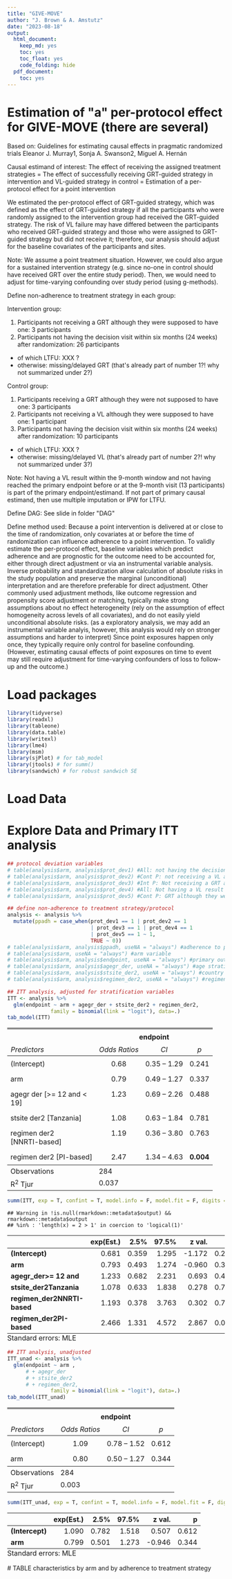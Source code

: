 ```yaml
---
title: "GIVE-MOVE"
author: "J. Brown & A. Amstutz"
date: "2023-08-18"
output:
  html_document:
    keep_md: yes
    toc: yes
    toc_float: yes
    code_folding: hide
  pdf_document:
    toc: yes
---
```


# Estimation of "a" per-protocol effect for GIVE-MOVE (there are several) 

Based on: 
Guidelines for estimating causal effects in pragmatic randomized trials
Eleanor J. Murray1, Sonja A. Swanson2, Miguel A. Hernán

Causal estimand of interest: The effect of receiving the assigned treatment strategies
= The effect of successfully receiving GRT-guided strategy in intervention and VL-guided strategy in control
= Estimation of a per-protocol effect for a point intervention

We estimated the per-protocol effect of GRT-guided strategy, which was defined as the effect of GRT-guided strategy if all the participants who were randomly assigned to the intervention group had received the GRT-guided strategy. The risk of VL failure may have differed between the participants who received GRT-guided strategy and those who were assigned to GRT-guided strategy but did not receive it; therefore, our analysis should adjust for the baseline covariates of the participants and sites.

Note: We assume a point treatment situation. However, we could also argue for a sustained intervention strategy (e.g. since no-one in control should have received GRT over the entire study period). Then, we would need to adjust for time-varying confounding over study period (using g-methods).

Define non-adherence to treatment strategy in each group:

Intervention group:
1) Participants not receiving a GRT although they were supposed to have one: 3 participants
2) Participants not having the decision visit within six months (24 weeks) after randomization: 26 participants
- of which LTFU: XXX ?
- otherwise: missing/delayed GRT (that's already part of number 1?! why not summarized under 2?)

Control group:
1) Participants receiving a GRT although they were not supposed to have one: 3 participants
2) Participants not receiving a VL although they were supposed to have one: 1 participant
3) Participants not having the decision visit within six months (24 weeks) after randomization: 10 participants
- of which LTFU: XXX ?
- otherwise: missing/delayed VL (that's already part of number 2?! why not summarized under 3?)

Note: Not having a VL result within the 9-month window and not having reached the primary endpoint before or at the 9-month visit (13 participants) is part of the primary endpoint/estimand. If not part of primary causal estimand, then use multiple imputation or IPW for LTFU.

Define DAG: See slide in folder "DAG"

Define method used:
Because a point intervention is delivered at or close to the time of randomization, only covariates at or before the time of randomization can influence adherence to a point intervention. To validly estimate the per-protocol effect, baseline variables which predict adherence and are prognostic for the outcome need to be accounted for, either through direct adjustment or via an instrumental variable analysis.
Inverse probability and standardization allow calculation of absolute risks in the study population and preserve the marginal (unconditional) interpretation and are therefore preferable for direct adjustment. 
Other commonly used adjustment methods, like outcome regression and propensity score adjustment or matching, typically make strong assumptions about no effect heterogeneity (rely on the assumption of effect homogeneity across levels of all covariates), and do not easily yield unconditional absolute risks.
(as a exploratory analysis, we may add an instrumental variable analyis, however, this analysis would rely on stronger assumptions and harder to interpret)
Since point exposures happen only once, they typically require only control for baseline confounding. (However, estimating causal effects of point exposures on time to event may still require adjustment for time-varying confounders of loss to follow-up and the outcome.)


# Load packages

```r
library(tidyverse)
library(readxl)
library(tableone)
library(data.table)
library(writexl)
library(lme4)
library(msm)
library(sjPlot) # for tab_model
library(jtools) # for summ()
library(sandwich) # for robust sandwich SE
```

# Load Data


# Explore Data and Primary ITT analysis

```r
## protocol deviation variables
# table(analysis$arm, analysis$prot_dev1) #All: not having the decision visit within six months (24 weeks) after randomization
# table(analysis$arm, analysis$prot_dev2) #Cont P: not receiving a VL although was supposed to have one
# table(analysis$arm, analysis$prot_dev3) #Int P: Not receiving a GRT although they were supposed to have one
# table(analysis$arm, analysis$prot_dev4) #All: Not having a VL result within the 9-month window and not having reached the primary endpoint before or at the 9-month visit
# table(analysis$arm, analysis$prot_dev5) #Cont P: GRT although they were not supposed to have one

## define non-adherence to treatment strategy/protocol
analysis <- analysis %>%
  mutate(ppadh = case_when(prot_dev1 == 1 | prot_dev2 == 1
                           | prot_dev3 == 1 | prot_dev4 == 1
                           | prot_dev5 == 1 ~ 1,
                           TRUE ~ 0))
# table(analysis$arm, analysis$ppadh, useNA = "always") #adherence to protocol variable
# table(analysis$arm, useNA = "always") #arm variable
# table(analysis$arm, analysis$endpoint, useNA = "always") #primary outcome variable // no missing
# table(analysis$arm, analysis$agegr_der, useNA = "always") #age stratification variable
# table(analysis$arm, analysis$stsite_der2, useNA = "always") #country stratification variable
# table(analysis$arm, analysis$regimen_der2, useNA = "always") #regimen stratification variable

## ITT analysis, adjusted for stratification variables
ITT <- analysis %>% 
  glm(endpoint ~ arm + agegr_der + stsite_der2 + regimen_der2,
              family = binomial(link = "logit"), data=.)
tab_model(ITT)
```

<table style="border-collapse:collapse; border:none;">
<tr>
<th style="border-top: double; text-align:center; font-style:normal; font-weight:bold; padding:0.2cm;  text-align:left; ">&nbsp;</th>
<th colspan="3" style="border-top: double; text-align:center; font-style:normal; font-weight:bold; padding:0.2cm; ">endpoint</th>
</tr>
<tr>
<td style=" text-align:center; border-bottom:1px solid; font-style:italic; font-weight:normal;  text-align:left; ">Predictors</td>
<td style=" text-align:center; border-bottom:1px solid; font-style:italic; font-weight:normal;  ">Odds Ratios</td>
<td style=" text-align:center; border-bottom:1px solid; font-style:italic; font-weight:normal;  ">CI</td>
<td style=" text-align:center; border-bottom:1px solid; font-style:italic; font-weight:normal;  ">p</td>
</tr>
<tr>
<td style=" padding:0.2cm; text-align:left; vertical-align:top; text-align:left; ">(Intercept)</td>
<td style=" padding:0.2cm; text-align:left; vertical-align:top; text-align:center;  ">0.68</td>
<td style=" padding:0.2cm; text-align:left; vertical-align:top; text-align:center;  ">0.35&nbsp;&ndash;&nbsp;1.29</td>
<td style=" padding:0.2cm; text-align:left; vertical-align:top; text-align:center;  ">0.241</td>
</tr>
<tr>
<td style=" padding:0.2cm; text-align:left; vertical-align:top; text-align:left; ">arm</td>
<td style=" padding:0.2cm; text-align:left; vertical-align:top; text-align:center;  ">0.79</td>
<td style=" padding:0.2cm; text-align:left; vertical-align:top; text-align:center;  ">0.49&nbsp;&ndash;&nbsp;1.27</td>
<td style=" padding:0.2cm; text-align:left; vertical-align:top; text-align:center;  ">0.337</td>
</tr>
<tr>
<td style=" padding:0.2cm; text-align:left; vertical-align:top; text-align:left; ">agegr der [>= 12 and <<br>19]</td>
<td style=" padding:0.2cm; text-align:left; vertical-align:top; text-align:center;  ">1.23</td>
<td style=" padding:0.2cm; text-align:left; vertical-align:top; text-align:center;  ">0.69&nbsp;&ndash;&nbsp;2.26</td>
<td style=" padding:0.2cm; text-align:left; vertical-align:top; text-align:center;  ">0.488</td>
</tr>
<tr>
<td style=" padding:0.2cm; text-align:left; vertical-align:top; text-align:left; ">stsite der2 [Tanzania]</td>
<td style=" padding:0.2cm; text-align:left; vertical-align:top; text-align:center;  ">1.08</td>
<td style=" padding:0.2cm; text-align:left; vertical-align:top; text-align:center;  ">0.63&nbsp;&ndash;&nbsp;1.84</td>
<td style=" padding:0.2cm; text-align:left; vertical-align:top; text-align:center;  ">0.781</td>
</tr>
<tr>
<td style=" padding:0.2cm; text-align:left; vertical-align:top; text-align:left; ">regimen der2<br>[NNRTI-based]</td>
<td style=" padding:0.2cm; text-align:left; vertical-align:top; text-align:center;  ">1.19</td>
<td style=" padding:0.2cm; text-align:left; vertical-align:top; text-align:center;  ">0.36&nbsp;&ndash;&nbsp;3.80</td>
<td style=" padding:0.2cm; text-align:left; vertical-align:top; text-align:center;  ">0.763</td>
</tr>
<tr>
<td style=" padding:0.2cm; text-align:left; vertical-align:top; text-align:left; ">regimen der2 [PI-based]</td>
<td style=" padding:0.2cm; text-align:left; vertical-align:top; text-align:center;  ">2.47</td>
<td style=" padding:0.2cm; text-align:left; vertical-align:top; text-align:center;  ">1.34&nbsp;&ndash;&nbsp;4.63</td>
<td style=" padding:0.2cm; text-align:left; vertical-align:top; text-align:center;  "><strong>0.004</strong></td>
</tr>
<tr>
<td style=" padding:0.2cm; text-align:left; vertical-align:top; text-align:left; padding-top:0.1cm; padding-bottom:0.1cm; border-top:1px solid;">Observations</td>
<td style=" padding:0.2cm; text-align:left; vertical-align:top; padding-top:0.1cm; padding-bottom:0.1cm; text-align:left; border-top:1px solid;" colspan="3">284</td>
</tr>
<tr>
<td style=" padding:0.2cm; text-align:left; vertical-align:top; text-align:left; padding-top:0.1cm; padding-bottom:0.1cm;">R<sup>2</sup> Tjur</td>
<td style=" padding:0.2cm; text-align:left; vertical-align:top; padding-top:0.1cm; padding-bottom:0.1cm; text-align:left;" colspan="3">0.037</td>
</tr>

</table>

```r
summ(ITT, exp = T, confint = T, model.info = F, model.fit = F, digits = 3)
```

```
## Warning in !is.null(rmarkdown::metadata$output) && rmarkdown::metadata$output
## %in% : 'length(x) = 2 > 1' in coercion to 'logical(1)'
```

  <table class="table table-striped table-hover table-condensed table-responsive" style="width: auto !important; margin-left: auto; margin-right: auto;border-bottom: 0;">
 <thead>
  <tr>
   <th style="text-align:left;">   </th>
   <th style="text-align:right;"> exp(Est.) </th>
   <th style="text-align:right;"> 2.5% </th>
   <th style="text-align:right;"> 97.5% </th>
   <th style="text-align:right;"> z val. </th>
   <th style="text-align:right;"> p </th>
  </tr>
 </thead>
<tbody>
  <tr>
   <td style="text-align:left;font-weight: bold;"> (Intercept) </td>
   <td style="text-align:right;"> 0.681 </td>
   <td style="text-align:right;"> 0.359 </td>
   <td style="text-align:right;"> 1.295 </td>
   <td style="text-align:right;"> -1.172 </td>
   <td style="text-align:right;"> 0.241 </td>
  </tr>
  <tr>
   <td style="text-align:left;font-weight: bold;"> arm </td>
   <td style="text-align:right;"> 0.793 </td>
   <td style="text-align:right;"> 0.493 </td>
   <td style="text-align:right;"> 1.274 </td>
   <td style="text-align:right;"> -0.960 </td>
   <td style="text-align:right;"> 0.337 </td>
  </tr>
  <tr>
   <td style="text-align:left;font-weight: bold;"> agegr_der&gt;= 12 and 
   </td>
<td style="text-align:right;"> 1.233 </td>
   <td style="text-align:right;"> 0.682 </td>
   <td style="text-align:right;"> 2.231 </td>
   <td style="text-align:right;"> 0.693 </td>
   <td style="text-align:right;"> 0.488 </td>
  </tr>
  <tr>
   <td style="text-align:left;font-weight: bold;"> stsite_der2Tanzania </td>
   <td style="text-align:right;"> 1.078 </td>
   <td style="text-align:right;"> 0.633 </td>
   <td style="text-align:right;"> 1.838 </td>
   <td style="text-align:right;"> 0.278 </td>
   <td style="text-align:right;"> 0.781 </td>
  </tr>
  <tr>
   <td style="text-align:left;font-weight: bold;"> regimen_der2NNRTI-based </td>
   <td style="text-align:right;"> 1.193 </td>
   <td style="text-align:right;"> 0.378 </td>
   <td style="text-align:right;"> 3.763 </td>
   <td style="text-align:right;"> 0.302 </td>
   <td style="text-align:right;"> 0.763 </td>
  </tr>
  <tr>
   <td style="text-align:left;font-weight: bold;"> regimen_der2PI-based </td>
   <td style="text-align:right;"> 2.466 </td>
   <td style="text-align:right;"> 1.331 </td>
   <td style="text-align:right;"> 4.572 </td>
   <td style="text-align:right;"> 2.867 </td>
   <td style="text-align:right;"> 0.004 </td>
  </tr>
</tbody>
<tfoot><tr><td style="padding: 0; " colspan="100%">
<sup></sup> Standard errors: MLE</td></tr></tfoot>
</table>

```r
## ITT analysis, unadjusted
ITT_unad <- analysis %>% 
  glm(endpoint ~ arm ,
      # + agegr_der
      # + stsite_der2
      # + regimen_der2,
              family = binomial(link = "logit"), data=.)
tab_model(ITT_unad)
```

<table style="border-collapse:collapse; border:none;">
<tr>
<th style="border-top: double; text-align:center; font-style:normal; font-weight:bold; padding:0.2cm;  text-align:left; ">&nbsp;</th>
<th colspan="3" style="border-top: double; text-align:center; font-style:normal; font-weight:bold; padding:0.2cm; ">endpoint</th>
</tr>
<tr>
<td style=" text-align:center; border-bottom:1px solid; font-style:italic; font-weight:normal;  text-align:left; ">Predictors</td>
<td style=" text-align:center; border-bottom:1px solid; font-style:italic; font-weight:normal;  ">Odds Ratios</td>
<td style=" text-align:center; border-bottom:1px solid; font-style:italic; font-weight:normal;  ">CI</td>
<td style=" text-align:center; border-bottom:1px solid; font-style:italic; font-weight:normal;  ">p</td>
</tr>
<tr>
<td style=" padding:0.2cm; text-align:left; vertical-align:top; text-align:left; ">(Intercept)</td>
<td style=" padding:0.2cm; text-align:left; vertical-align:top; text-align:center;  ">1.09</td>
<td style=" padding:0.2cm; text-align:left; vertical-align:top; text-align:center;  ">0.78&nbsp;&ndash;&nbsp;1.52</td>
<td style=" padding:0.2cm; text-align:left; vertical-align:top; text-align:center;  ">0.612</td>
</tr>
<tr>
<td style=" padding:0.2cm; text-align:left; vertical-align:top; text-align:left; ">arm</td>
<td style=" padding:0.2cm; text-align:left; vertical-align:top; text-align:center;  ">0.80</td>
<td style=" padding:0.2cm; text-align:left; vertical-align:top; text-align:center;  ">0.50&nbsp;&ndash;&nbsp;1.27</td>
<td style=" padding:0.2cm; text-align:left; vertical-align:top; text-align:center;  ">0.344</td>
</tr>
<tr>
<td style=" padding:0.2cm; text-align:left; vertical-align:top; text-align:left; padding-top:0.1cm; padding-bottom:0.1cm; border-top:1px solid;">Observations</td>
<td style=" padding:0.2cm; text-align:left; vertical-align:top; padding-top:0.1cm; padding-bottom:0.1cm; text-align:left; border-top:1px solid;" colspan="3">284</td>
</tr>
<tr>
<td style=" padding:0.2cm; text-align:left; vertical-align:top; text-align:left; padding-top:0.1cm; padding-bottom:0.1cm;">R<sup>2</sup> Tjur</td>
<td style=" padding:0.2cm; text-align:left; vertical-align:top; padding-top:0.1cm; padding-bottom:0.1cm; text-align:left;" colspan="3">0.003</td>
</tr>

</table>

```r
summ(ITT_unad, exp = T, confint = T, model.info = F, model.fit = F, digits = 3)
```

  <table class="table table-striped table-hover table-condensed table-responsive" style="width: auto !important; margin-left: auto; margin-right: auto;border-bottom: 0;">
 <thead>
  <tr>
   <th style="text-align:left;">   </th>
   <th style="text-align:right;"> exp(Est.) </th>
   <th style="text-align:right;"> 2.5% </th>
   <th style="text-align:right;"> 97.5% </th>
   <th style="text-align:right;"> z val. </th>
   <th style="text-align:right;"> p </th>
  </tr>
 </thead>
<tbody>
  <tr>
   <td style="text-align:left;font-weight: bold;"> (Intercept) </td>
   <td style="text-align:right;"> 1.090 </td>
   <td style="text-align:right;"> 0.782 </td>
   <td style="text-align:right;"> 1.518 </td>
   <td style="text-align:right;"> 0.507 </td>
   <td style="text-align:right;"> 0.612 </td>
  </tr>
  <tr>
   <td style="text-align:left;font-weight: bold;"> arm </td>
   <td style="text-align:right;"> 0.799 </td>
   <td style="text-align:right;"> 0.501 </td>
   <td style="text-align:right;"> 1.273 </td>
   <td style="text-align:right;"> -0.946 </td>
   <td style="text-align:right;"> 0.344 </td>
  </tr>
</tbody>
<tfoot><tr><td style="padding: 0; " colspan="100%">
<sup></sup> Standard errors: MLE</td></tr></tfoot>
</table>
# TABLE characteristics by arm and by adherence to treatment strategy



